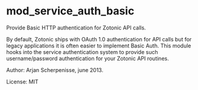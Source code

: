 mod_service_auth_basic
======================

Provide Basic HTTP authentication for Zotonic API calls.

By default, Zotonic ships with OAuth 1.0 authentication for API calls
but for legacy applications it is often easier to implement Basic
Auth. This module hooks into the service authentication system to
provide such username/password authentication for your Zotonic API
routines.

Author: Arjan Scherpenisse, june 2013.

License: MIT

